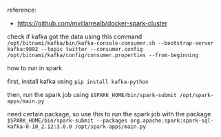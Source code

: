 reference:

- https://github.com/mvillarrealb/docker-spark-cluster

check if kafka got the data using this command
`/opt/bitnami/kafka/bin/kafka-console-consumer.sh --bootstrap-server kafka:9092 --topic twitter --consumer.config /opt/bitnami/kafka/config/consumer.properties --from-beginning`

how to run in spark

first, install kafka using
`pip install kafka-python`

then, run the spark job using
`$SPARK_HOME/bin/spark-submit /opt/spark-apps/main.py`

need certain package, so use this to run the spark job with the package
`$SPARK_HOME/bin/spark-submit --packages org.apache.spark:spark-sql-kafka-0-10_2.12:3.0.0 /opt/spark-apps/main.py`
